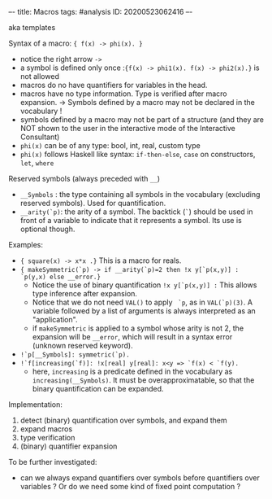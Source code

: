 –-
title: Macros
tags: #analysis
   ID: 20200523062416
–-

aka templates

Syntax of a macro: `{ f(x) -> phi(x). }`
* notice the right arrow `->`
* a symbol is defined only once :`{f(x) -> phi1(x). f(x) -> phi2(x).}` is not allowed
* macros do no have quantifiers for variables in the head.  
* macros have no type information.  Type is verified after macro expansion.  → Symbols defined by a macro may not be declared in the vocabulary !
* symbols defined by a macro may not be part of a structure (and they are NOT shown to the user in the interactive mode of the Interactive Consultant)
* `phi(x)` can  be of any type: bool, int, real, custom type 
* `phi(x)` follows Haskell like syntax: `if-then-else`, `case` on constructors, `let`, `where`

Reserved symbols (always preceded with `__`)
* `__Symbols` : the type containing all symbols in the vocabulary (excluding reserved symbols).  Used for quantification.
* ``__arity(`p)``:  the arity of a symbol.  The backtick  (`` ` ``) should be used in front of a variable to indicate that it represents a symbol.  Its use is optional though.

Examples:    
* `{ square(x) -> x*x .}`  This is a macro for reals.
* ``{ makeSymmetric(`p) -> if __arity(`p)=2 then !x y[`p(x,y)] : `p(y,x) else __error.}``  
    * Notice the use of binary quantification ``!x y[`p(x,y)] :``  This allows type inference after expansion.
    * Notice that we do not need `VAL()` to apply `` `p``, as in ``VAL(`p)(3)``.  A variable followed by a list of arguments is always interpreted as an "application".
    * if `makeSymmetric` is applied to a symbol whose arity is not 2, the expansion will be `__error`, which will result in a syntax error (unknown reserved keyword).
* ``!`p[__Symbols]: symmetric(`p).``
* ``!`f[increasing(`f)]: !x[real] y[real]: x<y => `f(x) < `f(y).``
    * here, ``increasing`` is a predicate defined in the vocabulary as ``increasing(__Symbols)``.  It must be overapproximatable, so that the binary quantification can be expanded.

Implementation:
1. detect (binary) quantification over symbols, and expand them
2. expand macros
3. type verification
4. (binary) quantifier expansion 

To be further investigated: 
* can we always expand quantifiers over symbols before quantifiers over variables ?  Or do we need some kind of fixed point computation ?